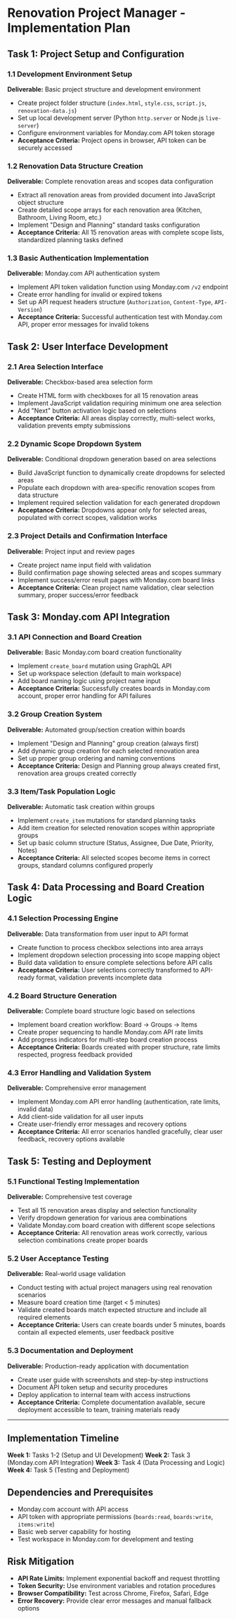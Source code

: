 # Renovation Project Manager - Implementation Plan

## Task 1: Project Setup and Configuration

### 1.1 Development Environment Setup
**Deliverable:** Basic project structure and development environment
- Create project folder structure (`index.html`, `style.css`, `script.js`, `renovation-data.js`)
- Set up local development server (Python `http.server` or Node.js `live-server`)
- Configure environment variables for Monday.com API token storage
- **Acceptance Criteria:** Project opens in browser, API token can be securely accessed

### 1.2 Renovation Data Structure Creation
**Deliverable:** Complete renovation areas and scopes data configuration
- Extract all renovation areas from provided document into JavaScript object structure
- Create detailed scope arrays for each renovation area (Kitchen, Bathroom, Living Room, etc.)
- Implement "Design and Planning" standard tasks configuration
- **Acceptance Criteria:** All 15 renovation areas with complete scope lists, standardized planning tasks defined

### 1.3 Basic Authentication Implementation
**Deliverable:** Monday.com API authentication system
- Implement API token validation function using Monday.com `/v2` endpoint
- Create error handling for invalid or expired tokens
- Set up API request headers structure (`Authorization`, `Content-Type`, `API-Version`)
- **Acceptance Criteria:** Successful authentication test with Monday.com API, proper error messages for invalid tokens

## Task 2: User Interface Development

### 2.1 Area Selection Interface
**Deliverable:** Checkbox-based area selection form
- Create HTML form with checkboxes for all 15 renovation areas
- Implement JavaScript validation requiring minimum one area selection
- Add "Next" button activation logic based on selections
- **Acceptance Criteria:** All areas display correctly, multi-select works, validation prevents empty submissions

### 2.2 Dynamic Scope Dropdown System
**Deliverable:** Conditional dropdown generation based on area selections
- Build JavaScript function to dynamically create dropdowns for selected areas
- Populate each dropdown with area-specific renovation scopes from data structure
- Implement required selection validation for each generated dropdown
- **Acceptance Criteria:** Dropdowns appear only for selected areas, populated with correct scopes, validation works

### 2.3 Project Details and Confirmation Interface
**Deliverable:** Project input and review pages
- Create project name input field with validation
- Build confirmation page showing selected areas and scopes summary
- Implement success/error result pages with Monday.com board links
- **Acceptance Criteria:** Clean project name validation, clear selection summary, proper success/error feedback

## Task 3: Monday.com API Integration

### 3.1 API Connection and Board Creation
**Deliverable:** Basic Monday.com board creation functionality
- Implement `create_board` mutation using GraphQL API
- Set up workspace selection (default to main workspace)
- Add board naming logic using project name input
- **Acceptance Criteria:** Successfully creates boards in Monday.com account, proper error handling for API failures

### 3.2 Group Creation System
**Deliverable:** Automated group/section creation within boards
- Implement "Design and Planning" group creation (always first)
- Add dynamic group creation for each selected renovation area
- Set up proper group ordering and naming conventions
- **Acceptance Criteria:** Design and Planning group always created first, renovation area groups created correctly

### 3.3 Item/Task Population Logic
**Deliverable:** Automatic task creation within groups
- Implement `create_item` mutations for standard planning tasks
- Add item creation for selected renovation scopes within appropriate groups
- Set up basic column structure (Status, Assignee, Due Date, Priority, Notes)
- **Acceptance Criteria:** All selected scopes become items in correct groups, standard columns configured properly

## Task 4: Data Processing and Board Creation Logic

### 4.1 Selection Processing Engine
**Deliverable:** Data transformation from user input to API format
- Create function to process checkbox selections into area arrays
- Implement dropdown selection processing into scope mapping object
- Build data validation to ensure complete selections before API calls
- **Acceptance Criteria:** User selections correctly transformed to API-ready format, validation prevents incomplete data

### 4.2 Board Structure Generation
**Deliverable:** Complete board structure logic based on selections
- Implement board creation workflow: Board → Groups → Items
- Create proper sequencing to handle Monday.com API rate limits
- Add progress indicators for multi-step board creation process
- **Acceptance Criteria:** Boards created with proper structure, rate limits respected, progress feedback provided

### 4.3 Error Handling and Validation System
**Deliverable:** Comprehensive error management
- Implement Monday.com API error handling (authentication, rate limits, invalid data)
- Add client-side validation for all user inputs
- Create user-friendly error messages and recovery options
- **Acceptance Criteria:** All error scenarios handled gracefully, clear user feedback, recovery options available

## Task 5: Testing and Deployment

### 5.1 Functional Testing Implementation
**Deliverable:** Comprehensive test coverage
- Test all 15 renovation areas display and selection functionality
- Verify dropdown generation for various area combinations
- Validate Monday.com board creation with different scope selections
- **Acceptance Criteria:** All renovation areas work correctly, various selection combinations create proper boards

### 5.2 User Acceptance Testing
**Deliverable:** Real-world usage validation
- Conduct testing with actual project managers using real renovation scenarios
- Measure board creation time (target < 5 minutes)
- Validate created boards match expected structure and include all required elements
- **Acceptance Criteria:** Users can create boards under 5 minutes, boards contain all expected elements, user feedback positive

### 5.3 Documentation and Deployment
**Deliverable:** Production-ready application with documentation
- Create user guide with screenshots and step-by-step instructions
- Document API token setup and security procedures
- Deploy application to internal team with access instructions
- **Acceptance Criteria:** Complete documentation available, secure deployment accessible to team, training materials ready

---

## Implementation Timeline

**Week 1:** Tasks 1-2 (Setup and UI Development)
**Week 2:** Task 3 (Monday.com API Integration)
**Week 3:** Task 4 (Data Processing and Logic)
**Week 4:** Task 5 (Testing and Deployment)

## Dependencies and Prerequisites

- Monday.com account with API access
- API token with appropriate permissions (`boards:read`, `boards:write`, `items:write`)
- Basic web server capability for hosting
- Test workspace in Monday.com for development and testing

## Risk Mitigation

- **API Rate Limits:** Implement exponential backoff and request throttling
- **Token Security:** Use environment variables and rotation procedures
- **Browser Compatibility:** Test across Chrome, Firefox, Safari, Edge
- **Error Recovery:** Provide clear error messages and manual fallback options